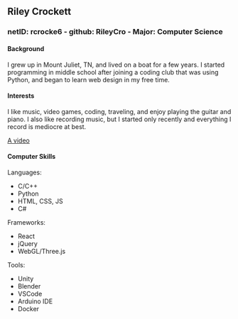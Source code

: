 ## Riley Crockett
### netID: rcrocke6  -  github: RileyCro  -  Major: Computer Science

#### Background
I grew up in Mount Juliet, TN, and lived on a boat for a few years. I started programming in middle school after joining a coding club that was using Python, and began to learn web design in my free time.

#### Interests
I like music, video games, coding, traveling, and enjoy playing the guitar and piano. I also like recording music, but I started only recently and everything I record is mediocre at best.

[A video](https://youtu.be/QNbGDfNurfI)

#### Computer Skills
Languages:
- C/C++
- Python
- HTML, CSS, JS
- C#

Frameworks:
- React
- jQuery
- WebGL/Three.js

Tools:
- Unity
- Blender
- VSCode
- Arduino IDE
- Docker